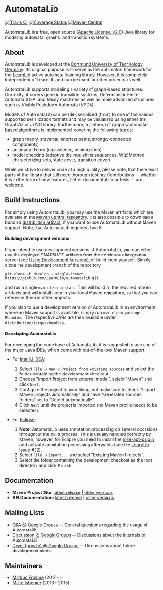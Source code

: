 # AutomataLib

[![Travis CI](https://travis-ci.org/LearnLib/automatalib.svg?branch=develop)](https://travis-ci.org/LearnLib/automatalib)
[![Coverage Status](https://coveralls.io/repos/github/LearnLib/automatalib/badge.svg?branch=develop)](https://coveralls.io/github/LearnLib/automatalib?branch=develop)
[![Maven Central](https://maven-badges.herokuapp.com/maven-central/net.automatalib/automata-parent/badge.svg)](https://maven-badges.herokuapp.com/maven-central/net.automatalib/automata-parent)

AutomataLib is a free, open source ([Apache License, v2.0][1]) Java library for modeling automata, graphs, and transition systems.


## About

AutomataLib is developed at the [Dortmund University of Technology, Germany][2].
Its original purpose is to serve as the automaton framework for the [LearnLib][3] active automata learning library.
However, it is completely independent of LearnLib and can be used for other projects as well.

AutomataLib supports modeling a variety of graph-based structures.
Currently, it covers generic transition systems, Deterministic Finite Automata (DFA) and Mealy machines as well as more advanced structures such as Visibly Pushdown Automata (VPDA).

Models of AutomataLib can be (de-)serialized (from) to one of the various supported serialization formats and may be visualized using either the GraphViz or JUNG library.
Furthermore, a plethora of graph-/automata-based algorithms is implemented, covering the following topics:

* graph theory (traversal, shortest paths, strongly-connected components)
* automata theory (equivalence, minimization)
* model checking (adaptive distinguishing sequences, W(p)Method, characterizing sets, state cover, transition cover)

While we strive to deliver code at a high quality, please note, that there exist parts of the library that still need thorough testing.
Contributions -- whether it is in the form of new features, better documentation or tests -- are welcome.

## Build Instructions

For simply using AutomataLib, you may use the Maven artifacts which are available in the [Maven Central repository][maven-central].
It is also possible to download a bundled [distribution artifact][maven-central-distr], if you want to use AutomataLib without Maven support.
Note, that AutomataLib requires Java 8.

#### Building development versions

If you intend to use development versions of AutomataLib, you can either use the deployed SNAPSHOT artifacts from the continuous integration server (see [Using Development Versions](https://github.com/LearnLib/automatalib/wiki/Using-Development-Versions)), or build them yourself. Simply clone the development branch of the repository

```
git clone -b develop --single-branch https://github.com/LearnLib/automatalib.git
```

and run a single `mvn clean install`.
This will build all the required maven artifacts and will install them in your local Maven repository, so that you can reference them in other projects.

If you plan to use a development version of AutomataLib in an environment where no Maven support is available, simply run `mvn clean package -Pbundles`.
The respective JARs are then available under `distribution/target/bundles`.

#### Developing AutomataLib

For developing the code base of AutomataLib, it is suggested to use one of the major Java IDEs, which come with out-of-the-box Maven support.

* For [IntelliJ IDEA][intellij]:
  1. Select `File` -> `New` -> `Project from existing sources` and select the folder containing the development checkout.
  1. Choose "Import Project from external model", select "Maven" and click `Next`.
  1. Configure the project to your liking, but make sure to check "Import Maven projects automatically" and have "Generated sources folders" set to "Detect automatically".
  1. Click `Next` until the project is imported (no Maven profile needs to be selected).

* For [Eclipse][eclipse]:
  1. **Note**: AutomataLib uses annotation processing on several occasions throughout the build process.
  This is usually handled correctly by Maven, however, for Eclipse you need to install the [m2e-apt-plugin](https://marketplace.eclipse.org/content/m2e-apt) and activate annotation processing afterwards (see the [LearnLib issue #32](https://github.com/LearnLib/learnlib/issues/32)).
  1. Select `File` -> `Import...` and select "Existing Maven Projects".
  1. Select the folder containing the development checkout as the root directory and click `Finish`.


## Documentation

* **Maven Project Site:** [latest release](http://learnlib.github.io/automatalib/maven-site/latest/) | [older versions](http://learnlib.github.io/automatalib/maven-site/)
* **API Documentation:** [latest release](http://learnlib.github.io/automatalib/maven-site/latest/apidocs/) | [older versions](http://learnlib.github.io/automatalib/maven-site/)


## Mailing Lists

  * [Q&A @ Google Groups][automatalib-qa] -- General questions regarding the usage of Automatalib.
  * [Discussion @ Google Groups][automatalib-discussion] -- Discussions about the internals of AutomataLib.
  * [Devel (private) @ Google Groups][automatalib-devel] -- Discussions about future development plans.


## Maintainers

* [Markus Frohme][5] (2017 - )
* [Malte Isberner][4] (2013 - 2015)

[1]: http://www.apache.org/licenses/LICENSE-2.0
[2]: http://www.cs.tu-dortmund.de
[3]: http://www.learnlib.de
[4]: https://github.com/misberner
[5]: https://github.com/mtf90

[automatalib-qa]: https://groups.google.com/d/forum/automatalib-qa
[automatalib-discussion]: https://groups.google.com/d/forum/automatalib-discussion
[automatalib-devel]: https://groups.google.com/d/forum/automatalib-devel

[maven-central]: http://search.maven.org/#search%7Cga%7C1%7Cg%3A%22net.automatalib%22
[maven-central-distr]: http://search.maven.org/#search%7Cga%7C1%7Cg%3A%22net.automatalib.distribution%22
[intellij]: https://www.jetbrains.com/idea/
[eclipse]: https://www.eclipse.org/
